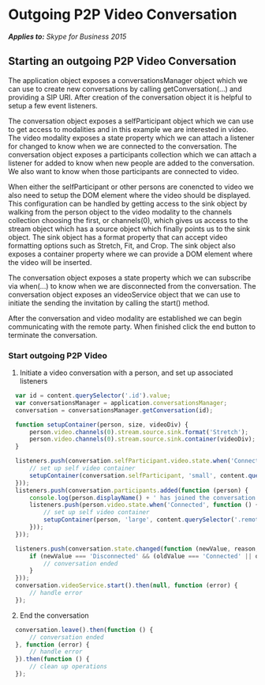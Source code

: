 
# Outgoing P2P Video Conversation


 _**Applies to:** Skype for Business 2015_

## Starting an outgoing P2P Video Conversation

The application object exposes a conversationsManager object which we can use to create new conversations by calling getConversation(...) and providing a SIP URI.  After creation of the conversation object it is helpful to setup a few event listeners.

The conversation object exposes a selfParticipant object which we can use to get access to modalities and in this example we are interested in video.  The video modality exposes a state property which we can attach a listener for changed to know when we are connected to the conversation.
The conversation object exposes a participants collection which we can attach a listener for added to know when new people are added to the conversation.  We also want to know when those participants are connected to video.

When either the selfParticipant or other persons are conencted to video we also need to setup the DOM element where the video should be displayed.  This configuration can be handled by getting access to the sink object by walking from the person object to the video modality to the channels collection choosing the first, or channels(0), which gives us access to the stream object which has a source object which finally points us to the sink object.  The sink object has a format property that can accept video formatting options such as Stretch, Fit, and Crop.  The sink object also exposes a container property where we can provide a DOM element where the video will be inserted.

The conversation object exposes a state property which we can subscribe via when(...) to know when we are disconnected from the conversation. The conversation object exposes an videoService object that we can use to initiate the sending the invitation by calling the start() method.

After the conversation and video modality are established we can begin communicating with the remote party.  When finished click the end button to terminate the conversation.


### Start outgoing P2P Video

1. Initiate a video conversation with a person, and set up associated listeners 

  ```js
    var id = content.querySelector('.id').value;
    var conversationsManager = application.conversationsManager;
    conversation = conversationsManager.getConversation(id);

    function setupContainer(person, size, videoDiv) {
        person.video.channels(0).stream.source.sink.format('Stretch');
        person.video.channels(0).stream.source.sink.container(videoDiv);
    }

    listeners.push(conversation.selfParticipant.video.state.when('Connected', function () {
        // set up self video container
        setupContainer(conversation.selfParticipant, 'small', content.querySelector('.selfVideoContainer'));
    }));
    listeners.push(conversation.participants.added(function (person) {
        console.log(person.displayName() + ' has joined the conversation');
        listeners.push(person.video.state.when('Connected', function () {
            // set up self video container
            setupContainer(person, 'large', content.querySelector('.remoteVideoContainer'));
        }));
    }));

    listeners.push(conversation.state.changed(function (newValue, reason, oldValue) {
        if (newValue === 'Disconnected' && (oldValue === 'Connected' || oldValue === 'Connecting')) {
            // conversation ended
        }
    }));
    conversation.videoService.start().then(null, function (error) {
        // handle error
    });
  ```

2. End the conversation

  ```js
    conversation.leave().then(function () {
        // conversation ended
    }, function (error) {
        // handle error
    }).then(function () {
        // clean up operations
    });
  ```
